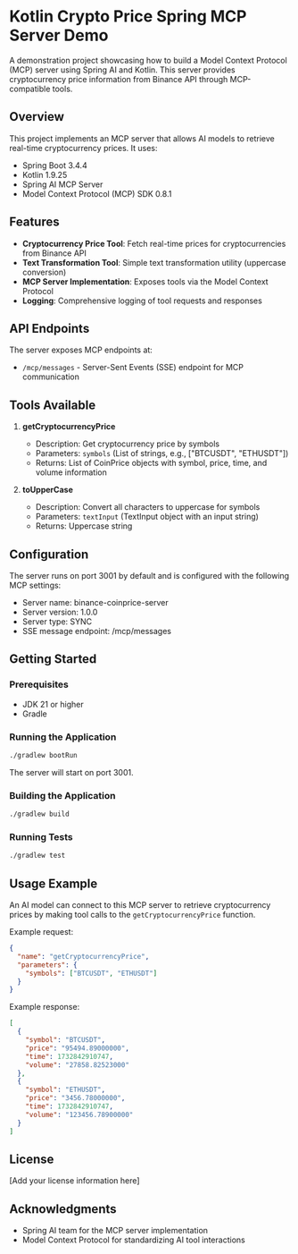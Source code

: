 # Kotlin Crypto Price Spring MCP Server Demo

A demonstration project showcasing how to build a Model Context Protocol (MCP) server using Spring AI and Kotlin. This server provides cryptocurrency price information from Binance API through MCP-compatible tools.

## Overview

This project implements an MCP server that allows AI models to retrieve real-time cryptocurrency prices. It uses:

- Spring Boot 3.4.4
- Kotlin 1.9.25
- Spring AI MCP Server
- Model Context Protocol (MCP) SDK 0.8.1

## Features

- **Cryptocurrency Price Tool**: Fetch real-time prices for cryptocurrencies from Binance API
- **Text Transformation Tool**: Simple text transformation utility (uppercase conversion)
- **MCP Server Implementation**: Exposes tools via the Model Context Protocol
- **Logging**: Comprehensive logging of tool requests and responses

## API Endpoints

The server exposes MCP endpoints at:
- `/mcp/messages` - Server-Sent Events (SSE) endpoint for MCP communication

## Tools Available

1. **getCryptocurrencyPrice**
   - Description: Get cryptocurrency price by symbols
   - Parameters: `symbols` (List of strings, e.g., ["BTCUSDT", "ETHUSDT"])
   - Returns: List of CoinPrice objects with symbol, price, time, and volume information

2. **toUpperCase**
   - Description: Convert all characters to uppercase for symbols
   - Parameters: `textInput` (TextInput object with an input string)
   - Returns: Uppercase string

## Configuration

The server runs on port 3001 by default and is configured with the following MCP settings:

- Server name: binance-coinprice-server
- Server version: 1.0.0
- Server type: SYNC
- SSE message endpoint: /mcp/messages

## Getting Started

### Prerequisites

- JDK 21 or higher
- Gradle

### Running the Application

```bash
./gradlew bootRun
```

The server will start on port 3001.

### Building the Application

```bash
./gradlew build
```

### Running Tests

```bash
./gradlew test
```

## Usage Example

An AI model can connect to this MCP server to retrieve cryptocurrency prices by making tool calls to the `getCryptocurrencyPrice` function.

Example request:
```json
{
  "name": "getCryptocurrencyPrice",
  "parameters": {
    "symbols": ["BTCUSDT", "ETHUSDT"]
  }
}
```

Example response:
```json
[
  {
    "symbol": "BTCUSDT",
    "price": "95494.89000000",
    "time": 1732842910747,
    "volume": "27858.82523000"
  },
  {
    "symbol": "ETHUSDT",
    "price": "3456.78000000",
    "time": 1732842910747,
    "volume": "123456.78900000"
  }
]
```

## License

[Add your license information here]

## Acknowledgments

- Spring AI team for the MCP server implementation
- Model Context Protocol for standardizing AI tool interactions
